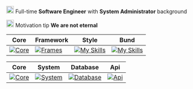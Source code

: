 <img src="https://fonts.gstatic.com/s/e/notoemoji/latest/1f9be/512.gif" alt="🦾" width="20px" height="20px"> Full-time **Software Engineer** with **System Administrator** background

<img src="https://fonts.gstatic.com/s/e/notoemoji/latest/26a1/512.gif" alt="⚡" width="20px" height="20px"> Motivation tip **We are not eternal**

| Core | Framework | Style | Bund |
|------|------------|-------|--------|
| [![Core](https://skillicons.dev/icons?i=js,ts,html,css,androidstudio&perline=2)](https://skillicons.dev) | [![Frames](https://skillicons.dev/icons?i=react,electron,next,vue,threejs,jquery&perline=2)](https://skillicons.dev) | [![My Skills](https://skillicons.dev/icons?i=sass,tailwind,emotion,figma,ps,ai&perline=2)](https://skillicons.dev) | [![My Skills](https://skillicons.dev/icons?i=gulp,webpack,vite&perline=1)](https://skillicons.dev) |

| Core | System | Database | Api |
|------|--------|----------|-----|
| [![Core](https://skillicons.dev/icons?i=php,express,nodejs,nestjs,docker&perline=2)](https://skillicons.dev)    | [![System](https://skillicons.dev/icons?i=linux,raspberrypi,debian,ubuntu,windows&perline=2)](https://skillicons.dev) | [![Database](https://skillicons.dev/icons?i=postgres,mysql,redis,mongodb,firebase,supabase&perline=2)](https://skillicons.dev) | [![Api](https://skillicons.dev/icons?i=nginx,graphql,rabbitmq&perline=1)](https://skillicons.dev) |
